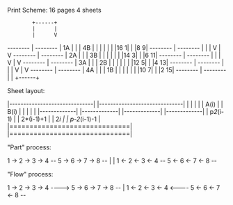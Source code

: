 Print Scheme:
16 pages 4 sheets

            +------+
            |      |
            |      V
  --------  |  --------
  |  1A  |  |  |  4B  |
  |      |  |  |      |
  |16   1|  |  |8    9|
  --------  |  --------
     |      |     |
     V      |     V
  --------  |  --------
  |  2A  |  |  |  3B  |
  |      |  |  |      |
  |14   3|  |  |6   11|
  --------  |  --------
     |      |     |
     V      |     V
  --------  |  --------
  |  3A  |  |  |  2B  |
  |      |  |  |      |
  |12   5|  |  |4   13|
  --------  |  --------
     |      |     |
     V      |     V
  --------  |  --------
  |  4A  |  |  |  1B  |
  |      |  |  |      |
  |10   7|  |  |2   15|
  --------  |  --------
     |      |
     +------+

   Sheet layout:

  |------------------------------|        |------------------------------|
  |                              |        |                              |
  |             A(i)             |        |             B(i)             |
  |                              |        |                              |
  |-------------|  |-------------|        |-------------|  |-------------|
  | p*2*(i-1)   |  |   2*(i-1)+1 |        |     2*i     |  | p-2*(i-1)-1 |
  |==============================|        |==============================|


   "Part" process:

   1 -> 2 -> 3 -> 4 --    5 -> 6 -> 7 -> 8 --
                     |                      |
   1 <- 2 <- 3 <- 4 --    5 <- 6 <- 7 <- 8 --


   "Flow" process:

   1 -> 2 -> 3 -> 4 ----> 5 -> 6 -> 7 -> 8 --
                                            |
   1 <- 2 <- 3 <- 4 <---- 5 <- 6 <- 7 <- 8 --

